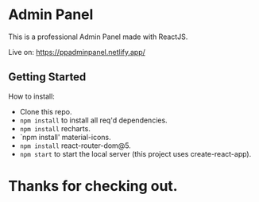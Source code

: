 # Admin Panel
This is a professional Admin Panel made with ReactJS.

Live on: https://ppadminpanel.netlify.app/

## Getting Started
How to install:
- Clone this repo.
- `npm install` to install all req'd dependencies.
- `npm install` recharts.
- `npm install' material-icons.
- `npm install` react-router-dom@5.
- `npm start` to start the local server (this project uses create-react-app).

# Thanks for checking out.
